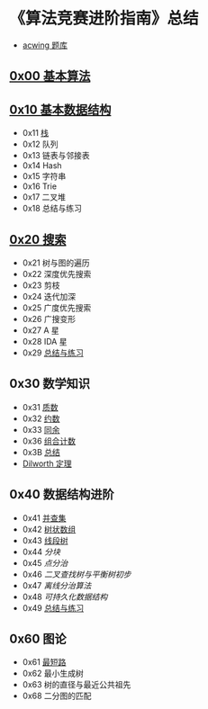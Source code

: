 # 《算法竞赛进阶指南》总结

- [acwing 题库](https://www.acwing.com/activity/content/6/)

## [0x00 基本算法](./0x00/readme.md)

## [0x10 基本数据结构](./0x10/readme.md)

- 0x11 [栈](./0x10/0x11/readme.md)
- 0x12 队列
- 0x13 链表与邻接表
- 0x14 Hash
- 0x15 字符串
- 0x16 Trie
- 0x17 二叉堆
- 0x18 总结与练习

## [0x20 搜索](./0x20/readme.md)

- 0x21 树与图的遍历 
- 0x22 深度优先搜索 
- 0x23 剪枝 
- 0x24 迭代加深 
- 0x25 广度优先搜索 
- 0x26 广搜变形 
- 0x27 A 星 
- 0x28 IDA 星 
- 0x29 [总结与练习](./0x20/0x29/readme.md)

## 0x30 数学知识

- 0x31 [质数](./0x30/0x31/readme.md) 
- 0x32 [约数](./0x30/0x32/readme.md)
- 0x33 [同余](./0x30/0x33/readme.md)
- 0x36 [组合计数](./0x30/0x36/readme.md)
- 0x3B [总结](./0x30/0x3B/readme.md)
- [Dilworth 定理](./0x30/Dilworth.md)

## 0x40 数据结构进阶

- 0x41 [并查集](./0x40/0x41/readme.md)
- 0x42 [树状数组](./0x40/0x42/readme.md)
- 0x43 [线段树](./0x40/0x43/readme.md)
- 0x44 *分块*
- 0x45 *点分治*
- 0x46 *二叉查找树与平衡树初步*
- 0x47 *离线分治算法*
- 0x48 *可持久化数据结构*
- 0x49 [总结与练习](./0x40/0x49/readme.md)

## 0x60 图论

- 0x61 [最短路](./0x60/0x61/readme.md)
- 0x62 最小生成树
- 0x63 树的直径与最近公共祖先
- 0x68 二分图的匹配